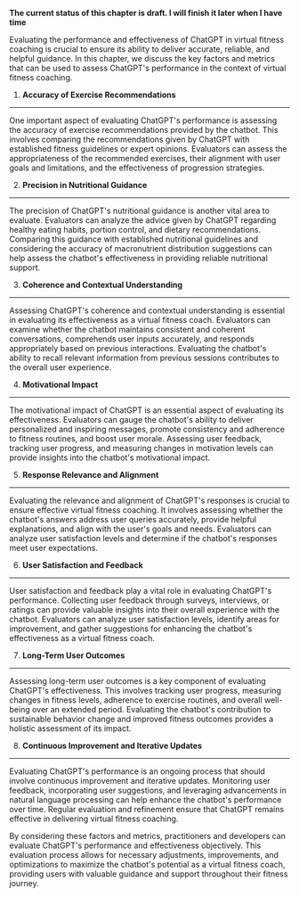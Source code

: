 **The current status of this chapter is draft. I will finish it later when I have time**

Evaluating the performance and effectiveness of ChatGPT in virtual fitness coaching is crucial to ensure its ability to deliver accurate, reliable, and helpful guidance. In this chapter, we discuss the key factors and metrics that can be used to assess ChatGPT's performance in the context of virtual fitness coaching.

1. **Accuracy of Exercise Recommendations**
-------------------------------------------

One important aspect of evaluating ChatGPT's performance is assessing the accuracy of exercise recommendations provided by the chatbot. This involves comparing the recommendations given by ChatGPT with established fitness guidelines or expert opinions. Evaluators can assess the appropriateness of the recommended exercises, their alignment with user goals and limitations, and the effectiveness of progression strategies.

2. **Precision in Nutritional Guidance**
----------------------------------------

The precision of ChatGPT's nutritional guidance is another vital area to evaluate. Evaluators can analyze the advice given by ChatGPT regarding healthy eating habits, portion control, and dietary recommendations. Comparing this guidance with established nutritional guidelines and considering the accuracy of macronutrient distribution suggestions can help assess the chatbot's effectiveness in providing reliable nutritional support.

3. **Coherence and Contextual Understanding**
---------------------------------------------

Assessing ChatGPT's coherence and contextual understanding is essential in evaluating its effectiveness as a virtual fitness coach. Evaluators can examine whether the chatbot maintains consistent and coherent conversations, comprehends user inputs accurately, and responds appropriately based on previous interactions. Evaluating the chatbot's ability to recall relevant information from previous sessions contributes to the overall user experience.

4. **Motivational Impact**
--------------------------

The motivational impact of ChatGPT is an essential aspect of evaluating its effectiveness. Evaluators can gauge the chatbot's ability to deliver personalized and inspiring messages, promote consistency and adherence to fitness routines, and boost user morale. Assessing user feedback, tracking user progress, and measuring changes in motivation levels can provide insights into the chatbot's motivational impact.

5. **Response Relevance and Alignment**
---------------------------------------

Evaluating the relevance and alignment of ChatGPT's responses is crucial to ensure effective virtual fitness coaching. It involves assessing whether the chatbot's answers address user queries accurately, provide helpful explanations, and align with the user's goals and needs. Evaluators can analyze user satisfaction levels and determine if the chatbot's responses meet user expectations.

6. **User Satisfaction and Feedback**
-------------------------------------

User satisfaction and feedback play a vital role in evaluating ChatGPT's performance. Collecting user feedback through surveys, interviews, or ratings can provide valuable insights into their overall experience with the chatbot. Evaluators can analyze user satisfaction levels, identify areas for improvement, and gather suggestions for enhancing the chatbot's effectiveness as a virtual fitness coach.

7. **Long-Term User Outcomes**
------------------------------

Assessing long-term user outcomes is a key component of evaluating ChatGPT's effectiveness. This involves tracking user progress, measuring changes in fitness levels, adherence to exercise routines, and overall well-being over an extended period. Evaluating the chatbot's contribution to sustainable behavior change and improved fitness outcomes provides a holistic assessment of its impact.

8. **Continuous Improvement and Iterative Updates**
---------------------------------------------------

Evaluating ChatGPT's performance is an ongoing process that should involve continuous improvement and iterative updates. Monitoring user feedback, incorporating user suggestions, and leveraging advancements in natural language processing can help enhance the chatbot's performance over time. Regular evaluation and refinement ensure that ChatGPT remains effective in delivering virtual fitness coaching.

By considering these factors and metrics, practitioners and developers can evaluate ChatGPT's performance and effectiveness objectively. This evaluation process allows for necessary adjustments, improvements, and optimizations to maximize the chatbot's potential as a virtual fitness coach, providing users with valuable guidance and support throughout their fitness journey.
